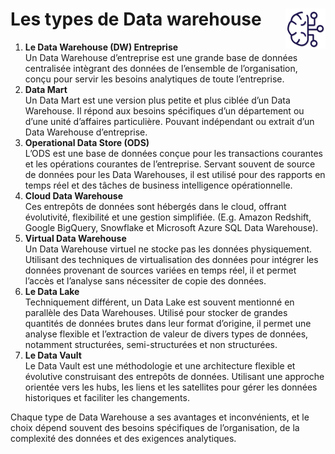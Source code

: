 # Les types de Data warehouse <a href="../"><img src="../../assets/bi.svg" alt="Business intelligence" align="right" height="64px"></a>
1. **Le Data Warehouse (DW) Entreprise**  
Un Data Warehouse d’entreprise est une grande base de données centralisée intègrant des données de l’ensemble de l’organisation, conçu pour servir les besoins analytiques de toute l’entreprise.
2. **Data Mart**  
Un Data Mart est une version plus petite et plus ciblée d’un Data Warehouse. Il répond aux besoins spécifiques d’un département ou d’une unité d’affaires particulière. Pouvant indépendant ou extrait d’un Data Warehouse d’entreprise.
3. **Operational Data Store (ODS)**  
L’ODS est une base de données conçue pour les transactions courantes et les opérations courantes de l’entreprise. Servant souvent de source de données pour les Data Warehouses, il est utilisé pour des rapports en temps réel et des tâches de business intelligence opérationnelle.
4. **Cloud Data Warehouse**  
Ces entrepôts de données sont hébergés dans le cloud, offrant évolutivité, flexibilité et une gestion simplifiée. (E.g. Amazon Redshift, Google BigQuery, Snowflake et Microsoft Azure SQL Data Warehouse).
5. **Virtual Data Warehouse**  
Un Data Warehouse virtuel ne stocke pas les données physiquement. Utilisant des techniques de virtualisation des données pour intégrer les données provenant de sources variées en temps réel, il et permet l’accès et l’analyse sans nécessiter de copie des données.
6. **Le Data Lake**  
Techniquement différent, un Data Lake est souvent mentionné en parallèle des Data Warehouses. Utilisé pour stocker de grandes quantités de données brutes dans leur format d’origine, il permet une analyse flexible et l’extraction de valeur de divers types de données, notamment structurées, semi-structurées et non structurées.
7. **Le Data Vault**  
Le Data Vault est une méthodologie et une architecture flexible et évolutive construisant des entrepôts de données. Utilisant une approche orientée vers les hubs, les liens et les satellites pour gérer les données historiques et faciliter les changements.

Chaque type de Data Warehouse a ses avantages et inconvénients, et le choix dépend souvent des besoins spécifiques de l’organisation, de la complexité des données et des exigences analytiques.